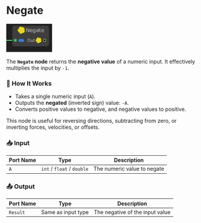 # Negate

![](../../images/node-reference/negate.png)

The **`Negate` node** returns the **negative value** of a numeric input. It effectively multiplies the input by `-1`.

### 🔧 How It Works

- Takes a single numeric input (`A`).
- Outputs the **negated** (inverted sign) value: `-A`.
- Converts positive values to negative, and negative values to positive.

This node is useful for reversing directions, subtracting from zero, or inverting forces, velocities, or offsets.

### 📥 Input

| Port Name | Type               | Description                       |
|-----------|--------------------|-----------------------------------|
| `A`       | `int` / `float` / `double` | The numeric value to negate        |

### 📤 Output

| Port Name | Type               | Description                         |
|-----------|--------------------|-------------------------------------|
| `Result`  | Same as input type | The negative of the input value     |